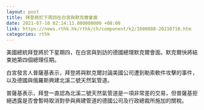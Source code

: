 ```yaml
---
layout: post
title: 拜登將於下周四在白宮與默克爾會面
date: 2021-07-10 02:14:11.000000000 +08:00
link: https://news.rthk.hk/rthk/ch/component/k2/1600088-20210710.htm
categories: rthk
---
```


美國總統拜登將於下星期四，在白宮與到訪的德國總理默克爾會面。默克爾快將結束她第四個總理任期。

白宮發言人普薩基表示，拜登將與默克爾討論美國公司遭到勒索軟件攻擊的事件，以及德國與俄羅斯興建北溪二號天然氣管道。

普薩基表示，拜登一直認為北溪二號天然氣管道是一項非常差的交易，但普薩基拒絕透露是否會暫時取消對參與興建管道的德國公司及行政總裁所施加的關稅。
